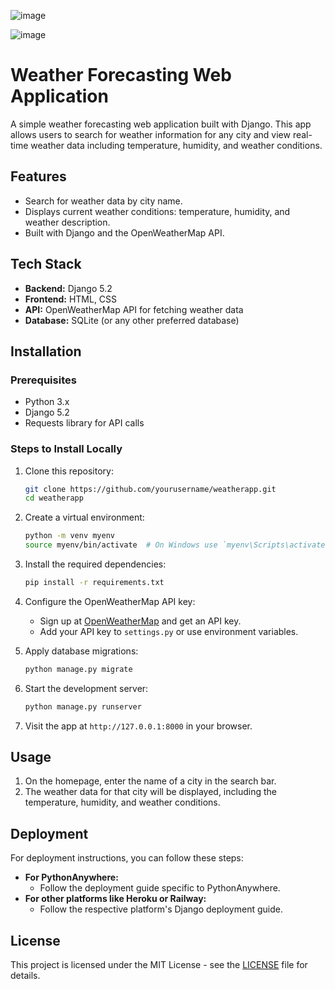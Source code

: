 ![image](https://github.com/user-attachments/assets/7a7895ac-43c1-4641-a217-438913ff7480)

![image](https://github.com/user-attachments/assets/10295430-3735-4e09-8069-bdce3c85c06e)




# Weather Forecasting Web Application

A simple weather forecasting web application built with Django. This app allows users to search for weather information for any city and view real-time weather data including temperature, humidity, and weather conditions.

## Features

- Search for weather data by city name.
- Displays current weather conditions: temperature, humidity, and weather description.
- Built with Django and the OpenWeatherMap API.

## Tech Stack

- **Backend:** Django 5.2
- **Frontend:** HTML, CSS
- **API:** OpenWeatherMap API for fetching weather data
- **Database:** SQLite (or any other preferred database)

## Installation

### Prerequisites

- Python 3.x
- Django 5.2
- Requests library for API calls

### Steps to Install Locally

1. Clone this repository:

    ```bash
    git clone https://github.com/yourusername/weatherapp.git
    cd weatherapp
    ```

2. Create a virtual environment:

    ```bash
    python -m venv myenv
    source myenv/bin/activate  # On Windows use `myenv\Scripts\activate`
    ```

3. Install the required dependencies:

    ```bash
    pip install -r requirements.txt
    ```

4. Configure the OpenWeatherMap API key:
    - Sign up at [OpenWeatherMap](https://openweathermap.org/) and get an API key.
    - Add your API key to `settings.py` or use environment variables.

5. Apply database migrations:

    ```bash
    python manage.py migrate
    ```

6. Start the development server:

    ```bash
    python manage.py runserver
    ```

7. Visit the app at `http://127.0.0.1:8000` in your browser.

## Usage

1. On the homepage, enter the name of a city in the search bar.
2. The weather data for that city will be displayed, including the temperature, humidity, and weather conditions.

## Deployment

For deployment instructions, you can follow these steps:
- **For PythonAnywhere:** 
    - Follow the deployment guide specific to PythonAnywhere.
- **For other platforms like Heroku or Railway:**
    - Follow the respective platform's Django deployment guide.

## License

This project is licensed under the MIT License - see the [LICENSE](LICENSE) file for details.
